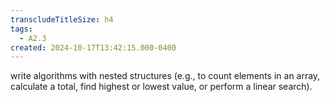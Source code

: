 ```yaml
---
transcludeTitleSize: h4
tags:
  - A2.3
created: 2024-10-17T13:42:15.000-0400
---
```

write algorithms with nested structures (e.g., to count elements in an array, calculate a total, find highest or lowest value, or perform a linear search).